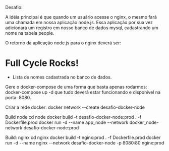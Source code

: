 Desafio:

A idéia principal é que quando um usuário acesse o nginx, o mesmo fará uma chamada em nossa aplicação node.js. Essa aplicação por sua vez adicionará um registro em nosso banco de dados mysql, cadastrando um nome na tabela people.

O retorno da aplicação node.js para o nginx deverá ser:

<h1>Full Cycle Rocks!</h1>

- Lista de nomes cadastrada no banco de dados.

Gere o docker-compose de uma forma que basta apenas rodarmos: docker-compose up -d que tudo deverá estar funcionando e disponível na porta: 8080.


Criar a rede docker:
docker network --create desafio-docker-node


Build node
cd node
docker build -t desafio-docker-node:prod . -f Dockerfile.prod
docker run -d --name app_node --network docker_node-network desafio-docker-node:prod

Build: nginx
cd nginx
docker build -t nginx:prod . -f Dockerfile.prod
docker run -d --name nginx --network desafio-docker-node -p 8080:80 nginx:prod
